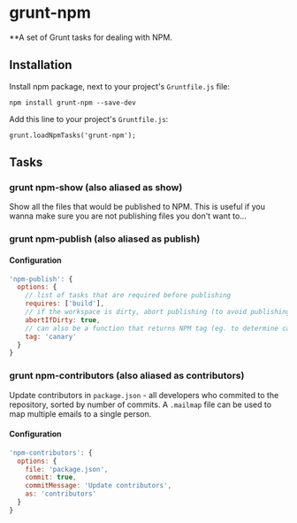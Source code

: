 # grunt-npm

**A set of Grunt tasks for dealing with NPM.

## Installation

Install npm package, next to your project's `Gruntfile.js` file:

    npm install grunt-npm --save-dev

Add this line to your project's `Gruntfile.js`:

    grunt.loadNpmTasks('grunt-npm');


## Tasks

### grunt npm-show (also aliased as show)
Show all the files that would be published to NPM. This is useful if you wanna make sure you are not publishing files you don't want to...

### grunt npm-publish (also aliased as publish)

#### Configuration
```js
'npm-publish': {
  options: {
    // list of tasks that are required before publishing
    requires: ['build'],
    // if the workspace is dirty, abort publishing (to avoid publishing local changes)
    abortIfDirty: true,
    // can also be a function that returns NPM tag (eg. to determine canary/latest tag based on the version)
    tag: 'canary'
  }
}
```

### grunt npm-contributors (also aliased as contributors)
Update contributors in `package.json` - all developers who commited to the repository, sorted by number of commits. A `.mailmap` file can be used to map multiple emails to a single person.

#### Configuration
```js
'npm-contributors': {
  options: {
    file: 'package.json',
    commit: true,
    commitMessage: 'Update contributors',
    as: 'contributors'
  }
}
```
